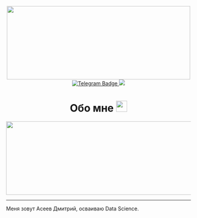 <div id="header" align="center">
  <img src="https://media.giphy.com/media/zOvBKUUEERdNm/giphy.gif" width="500"/ height="200">
</div>

<div id="badges" align="center">
  <a href="https://t.me/delux_3">
    <img src="https://img.shields.io/badge/Telegram-2CA5E0?style=for-the-badge&logo=telegram&logoColor=white" alt="Telegram Badge"/>
  </a>
  <a href="https://www.kaggle.com/delux305">
    <img src="https://img.shields.io/badge/Kaggle-20BEFF?style=for-the-badge&logo=Kaggle&logoColor=white"/>
  </a>
</div>

<div align="center">
<img src="https://komarev.com/ghpvc/?username=dimson2002&style=flat-square&color=blue" alt=""/>

<h1>
  Обо мне
  <img src="https://media.giphy.com/media/hvRJCLFzcasrR4ia7z/giphy.gif" width="30px"/>
</h1>
<div align="center">
  <img src="https://media.giphy.com/media/QpVUMRUJGokfqXyfa1/giphy.gif" width="800" height="200"/>
</div>

---

<div align="left">
Меня зовут Асеев Дмитрий, осваиваю Data Science.
